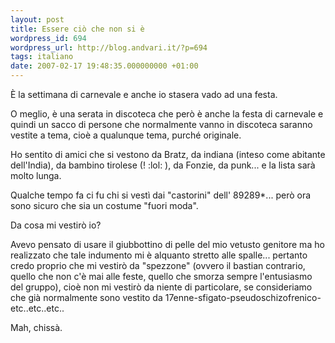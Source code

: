 ```yaml
---
layout: post
title: Essere ciò che non si è
wordpress_id: 694
wordpress_url: http://blog.andvari.it/?p=694
tags: italiano
date: 2007-02-17 19:48:35.000000000 +01:00
---
```

È la settimana di carnevale e anche io stasera vado ad una festa.

O meglio, è una serata in discoteca che però è anche la festa di carnevale e quindi un sacco di persone che normalmente vanno in discoteca saranno vestite a tema, cioè a qualunque tema, purché originale.

Ho sentito di amici che si vestono da Bratz, da indiana (inteso come abitante dell'India), da bambino tirolese (! :lol: ), da Fonzie, da punk... e la lista sarà molto lunga.

Qualche tempo fa ci fu chi si vestì dai "castorini" dell' 89289*... però ora sono sicuro che sia un costume "fuori moda".

Da cosa mi vestirò io?

Avevo pensato di usare il giubbottino di pelle del mio vetusto genitore ma ho realizzato che tale indumento mi è alquanto stretto alle spalle... pertanto credo proprio che mi vestirò da "spezzone" (ovvero il bastian contrario, quello che non c'è mai alle feste, quello che smorza sempre l'entusiasmo del gruppo), cioè non mi vestirò da niente di particolare, se consideriamo che già normalmente sono vestito da 17enne-sfigato-pseudoschizofrenico-etc..etc..etc..

Mah, chissà.
